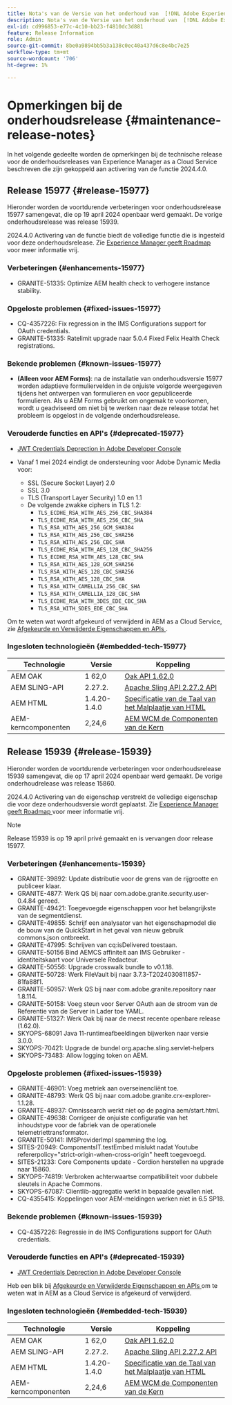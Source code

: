 ```yaml
---
title: Nota's van de Versie van het onderhoud van  [!DNL Adobe Experience Manager]  as a Cloud Service verbonden aan 2024.4.0 eigenschapactivering.
description: Nota's van de Versie van het onderhoud van  [!DNL Adobe Experience Manager]  as a Cloud Service verbonden aan 2024.4.0 eigenschapactivering.
exl-id: cd996853-e77c-4c10-bb23-f4810dc3d881
feature: Release Information
role: Admin
source-git-commit: 8be0a9894bb5b3a138c0ec40a437d6c8e4bc7e25
workflow-type: tm+mt
source-wordcount: '706'
ht-degree: 1%

---
```


# Opmerkingen bij de onderhoudsrelease {#maintenance-release-notes}

In het volgende gedeelte worden de opmerkingen bij de technische release voor de onderhoudsreleases van Experience Manager as a Cloud Service beschreven die zijn gekoppeld aan activering van de functie 2024.4.0.

## Release 15977 {#release-15977}

Hieronder worden de voortdurende verbeteringen voor onderhoudsrelease 15977 samengevat, die op 19 april 2024 openbaar werd gemaakt. De vorige onderhoudsrelease was release 15939.

2024.4.0 Activering van de functie biedt de volledige functie die is ingesteld voor deze onderhoudsrelease. Zie [ Experience Manager geeft Roadmap ](https://experienceleague.adobe.com/docs/experience-manager-release-information/aem-release-updates/update-releases-roadmap.html) voor meer informatie vrij.

### Verbeteringen {#enhancements-15977}

* GRANITE-51335: Optimize AEM health check to verhogere instance stability.

### Opgeloste problemen {#fixed-issues-15977}

* CQ-4357226: Fix regression in the IMS Configurations support for OAuth credentials.
* GRANITE-51335: Ratelimit upgrade naar 5.0.4 Fixed Felix Health Check registrations.

### Bekende problemen {#known-issues-15977}

* **(Alleen voor AEM Forms)**: na de installatie van onderhoudsversie 15977 worden adaptieve formuliervelden in de onjuiste volgorde weergegeven tijdens het ontwerpen van formulieren en voor gepubliceerde formulieren. Als u AEM Forms gebruikt om ongemak te voorkomen, wordt u geadviseerd om niet bij te werken naar deze release totdat het probleem is opgelost in de volgende onderhoudsrelease.

### Verouderde functies en API&#39;s {#deprecated-15977}

* [JWT Credentials Deprection in Adobe Developer Console](/help/security/jwt-credentials-deprecation-in-adobe-developer-console.md)

* Vanaf 1 mei 2024 eindigt de ondersteuning voor Adobe Dynamic Media voor:

   * SSL (Secure Socket Layer) 2.0
   * SSL 3.0
   * TLS (Transport Layer Security) 1.0 en 1.1
   * De volgende zwakke ciphers in TLS 1.2:
      * `TLS_ECDHE_RSA_WITH_AES_256_CBC_SHA384`
      * `TLS_ECDHE_RSA_WITH_AES_256_CBC_SHA`
      * `TLS_RSA_WITH_AES_256_GCM_SHA384`
      * `TLS_RSA_WITH_AES_256_CBC_SHA256`
      * `TLS_RSA_WITH_AES_256_CBC_SHA`
      * `TLS_ECDHE_RSA_WITH_AES_128_CBC_SHA256`
      * `TLS_ECDHE_RSA_WITH_AES_128_CBC_SHA`
      * `TLS_RSA_WITH_AES_128_GCM_SHA256`
      * `TLS_RSA_WITH_AES_128_CBC_SHA256`
      * `TLS_RSA_WITH_AES_128_CBC_SHA`
      * `TLS_RSA_WITH_CAMELLIA_256_CBC_SHA`
      * `TLS_RSA_WITH_CAMELLIA_128_CBC_SHA`
      * `TLS_ECDHE_RSA_WITH_3DES_EDE_CBC_SHA`
      * `TLS_RSA_WITH_SDES_EDE_CBC_SHA`

Om te weten wat wordt afgekeurd of verwijderd in AEM as a Cloud Service, zie [ Afgekeurde en Verwijderde Eigenschappen en APIs ](/help/release-notes/deprecated-removed-features.md).

### Ingesloten technologieën {#embedded-tech-15977}

| Technologie | Versie | Koppeling |
|---|---|---|
| AEM OAK | 1 62,0 | [ Oak API 1.62.0 ](https://www.javadoc.io/doc/org.apache.jackrabbit/oak-api/1.62.0/index.html) |
| AEM SLING-API | 2.27.2. | [ Apache Sling API 2.27.2 API ](https://www.javadoc.io/doc/org.apache.sling/org.apache.sling.api/latest/index.html) |
| AEM HTML | 1.4.20-1.4.0 | [ Specificatie van de Taal van het Malplaatje van HTML ](https://github.com/adobe/htl-spec) |
| AEM-kerncomponenten | 2,24,6 | [ AEM WCM de Componenten van de Kern ](https://github.com/adobe/aem-core-wcm-components) |

## Release 15939 {#release-15939}

Hieronder worden de voortdurende verbeteringen voor onderhoudsrelease 15939 samengevat, die op 17 april 2024 openbaar werd gemaakt. De vorige onderhoudrelease was release 15860.

2024.4.0 Activering van de eigenschap verstrekt de volledige eigenschap die voor deze onderhoudsversie wordt geplaatst. Zie [ Experience Manager geeft Roadmap ](https://experienceleague.adobe.com/docs/experience-manager-release-information/aem-release-updates/update-releases-roadmap.html) voor meer informatie vrij.

>[!NOTE]
>
>Release 15939 is op 19 april privé gemaakt en is vervangen door release 15977.

### Verbeteringen {#enhancements-15939}

* GRANITE-39892: Update distributie voor de grens van de rijgrootte en publiceer klaar.
* GRANITE-4877: Werk QS bij naar com.adobe.granite.security.user-0.4.84 gereed.
* GRANITE-49421: Toegevoegde eigenschappen voor het belangrijkste van de segmentdienst.
* GRANITE-49855: Schrijf een analysator van het eigenschapmodel die de bouw van de QuickStart in het geval van nieuw gebruik commons.json ontbreekt.
* GRANITE-47995: Schrijven van cq:isDelivered toestaan.
* GRANITE-50156 Bind AEMCS affiniteit aan IMS Gebruiker - identiteitskaart voor Universele Redacteur.
* GRANITE-50556: Upgrade crosswalk bundle to v0.1.18.
* GRANITE-50728: Werk FileVault bij naar 3.7.3-T2024030811857-81fa88f1.
* GRANITE-50957: Werk QS bij naar com.adobe.granite.repository naar 1.8.114.
* GRANITE-50158: Voeg steun voor Server OAuth aan de stroom van de Referentie van de Server in Lader toe YAML.
* GRANITE-51327: Werk Oak bij naar de meest recente openbare release (1.62.0).
* SKYOPS-68091 Java 11-runtimeafbeeldingen bijwerken naar versie 3.0.0.
* SKYOPS-70421: Upgrade de bundel org.apache.sling.servlet-helpers
* SKYOPS-73483: Allow logging token on AEM.

### Opgeloste problemen {#fixed-issues-15939}

* GRANITE-46901: Voeg metriek aan overseinencliënt toe.
* GRANITE-48793: Werk QS bij naar com.adobe.granite.crx-explorer-1.1.28.
* GRANITE-48937: Omnissearch werkt niet op de pagina aem/start.html.
* GRANITE-49638: Corrigeer de onjuiste configuratie van het inhoudstype voor de fabriek van de operationele telemetriettransformator.
* GRANITE-50141: IMSProviderImpl spamming the log.
* SITES-20949: ComponentsIT.testEmbed mislukt nadat Youtube refererpolicy=&quot;strict-origin-when-cross-origin&quot; heeft toegevoegd.
* SITES-21233: Core Components update - Cordion herstellen na upgrade naar 15860.
* SKYOPS-74819: Verbroken achterwaartse compatibiliteit voor dubbele sleutels in Apache Commons.
* SKYOPS-67087: Clientlib-aggregatie werkt in bepaalde gevallen niet.
* CQ-4355415: Koppelingen voor AEM-meldingen werken niet in 6.5 SP18.

### Bekende problemen {#known-issues-15939}

* CQ-4357226: Regressie in de IMS Configurations support for OAuth credentials.

### Verouderde functies en API&#39;s {#deprecated-15939}

* [JWT Credentials Deprection in Adobe Developer Console](/help/security/jwt-credentials-deprecation-in-adobe-developer-console.md)

Heb een blik bij [ Afgekeurde en Verwijderde Eigenschappen en APIs ](/help/release-notes/deprecated-removed-features.md) om te weten wat in AEM as a Cloud Service is afgekeurd of verwijderd.

### Ingesloten technologieën {#embedded-tech-15939}

| Technologie | Versie | Koppeling |
|---|---|---|
| AEM OAK | 1 62,0 | [ Oak API 1.62.0 ](https://www.javadoc.io/doc/org.apache.jackrabbit/oak-api/1.62.0/index.html) |
| AEM SLING-API | 2.27.2. | [ Apache Sling API 2.27.2 API ](https://www.javadoc.io/doc/org.apache.sling/org.apache.sling.api/latest/index.html) |
| AEM HTML | 1.4.20-1.4.0 | [ Specificatie van de Taal van het Malplaatje van HTML ](https://github.com/adobe/htl-spec) |
| AEM-kerncomponenten | 2,24,6 | [ AEM WCM de Componenten van de Kern ](https://github.com/adobe/aem-core-wcm-components) |
